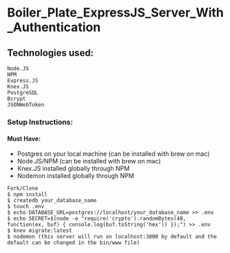 # Boiler_Plate_ExpressJS_Server_With_Authentication

## Technologies used:

```
Node.JS
NPM
Express.JS
Knex.JS
PostgreSQL
Bcrypt
JSONWebToken
```

### Setup Instructions:

#### Must Have:

- Postgres on your local machine (can be installed with brew on mac)
- Node.JS/NPM (can be installed with brew on mac)
- Knex.JS installed globally through NPM
- Nodemon installed globally through NPM

```
Fork/Clone
$ npm install
$ createdb your_database_name
$ touch .env
$ echo DATABASE_URL=postgres://localhost/your_database_name >> .env
$ echo SECRET=$(node -e "require('crypto').randomBytes(48, function(ex, buf) { console.log(buf.toString('hex')) });") >> .env
$ knex migrate:latest
$ nodemon (this server will run on localhost:3000 by default and the default can be changed in the bin/www file)
```
